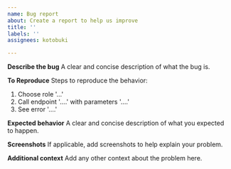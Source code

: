 ```yaml
---
name: Bug report
about: Create a report to help us improve
title: ''
labels: ''
assignees: kotobuki

---
```


**Describe the bug**
A clear and concise description of what the bug is.

**To Reproduce**
Steps to reproduce the behavior:
1. Choose role '...'
2. Call endpoint '....' with parameters '....'
3. See error '....'

**Expected behavior**
A clear and concise description of what you expected to happen.

**Screenshots**
If applicable, add screenshots to help explain your problem.

**Additional context**
Add any other context about the problem here.
